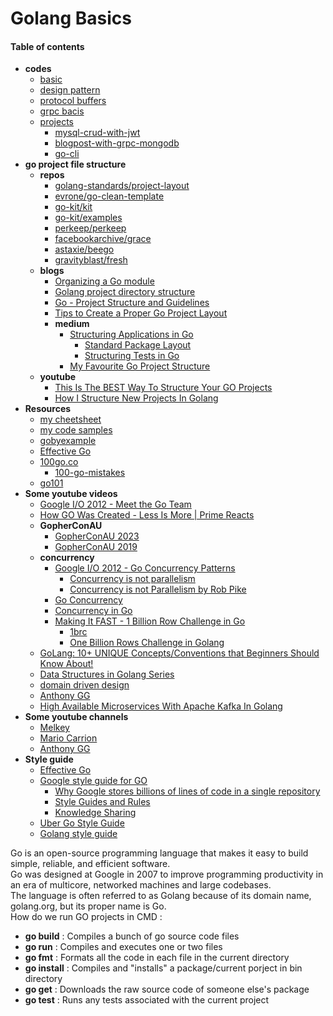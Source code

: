 # Golang Basics

#### Table of contents
- **codes** 
  - [basic](./basics/)
  - [design pattern](./design-pattern/)
  - [protocol buffers](./grpc/potocol-buffers/)
  - [grpc bacis](./grpc/grpc-basics/)
  - [projects](./projects/)
    - [mysql-crud-with-jwt](./projects/crud-jwt/)
    - [blogpost-with-grpc-mongodb](./projects/blog-grpc/)
    - [go-cli](./projects/go-cli/)
- **go project file structure**
  - **repos**
    - [golang-standards/project-layout](https://github.com/golang-standards/project-layout)
    - [evrone/go-clean-template](https://github.com/evrone/go-clean-template)
    - [go-kit/kit](https://github.com/go-kit/kit)
    - [go-kit/examples](https://github.com/go-kit/examples)
    - [perkeep/perkeep](https://github.com/perkeep/perkeep)
    - [facebookarchive/grace](https://github.com/facebookarchive/grace)
    - [astaxie/beego](https://github.com/astaxie/beego)
    - [gravityblast/fresh](https://github.com/gravityblast/fresh)
  - **blogs**
    - [Organizing a Go module](https://go.dev/doc/modules/layout)
    - [Golang project directory structure](https://stackoverflow.com/questions/46646559/golang-project-directory-structure)
    - [Go - Project Structure and Guidelines](https://dev.to/jinxankit/go-project-structure-and-guidelines-4ccm)
    - [Tips to Create a Proper Go Project Layout](https://www.developer.com/languages/go-project-layout/)
    - **medium**
      - [Structuring Applications in Go](https://medium.com/@benbjohnson/structuring-applications-in-go-3b04be4ff091)
        - [Standard Package Layout](https://medium.com/@benbjohnson/standard-package-layout-7cdbc8391fc1)
        - [Structuring Tests in Go](https://medium.com/@benbjohnson/structuring-tests-in-go-46ddee7a25c)
      - [My Favourite Go Project Structure](https://martengartner.medium.com/my-favourite-go-project-setup-479563662834)
  - **youtube**
    - [This Is The BEST Way To Structure Your GO Projects](https://www.youtube.com/watch?v=dxPakeBsgl4)
    - [How I Structure New Projects In Golang](https://www.youtube.com/watch?v=dJIUxvfSg6A)
- **Resources**
  - [my cheetsheet](/cheetsheet.md)
  - [my code samples](/codes_samples.md)
  - [gobyexample](https://gobyexample.com/)
  - [Effective Go](https://go.dev/doc/effective_go)
  - [100go.co](https://100go.co/)
    - [100-go-mistakes](https://github.com/teivah/100-go-mistakes)
  - [go101](https://go101.org/)
- **Some youtube videos**
  - [Google I/O 2012 - Meet the Go Team](https://www.youtube.com/watch?v=sln-gJaURzk)
  - [How GO Was Created - Less Is More | Prime Reacts](https://www.youtube.com/watch?v=4EMcm9vzlnI)
  - **GopherConAU**
    - [GopherConAU 2023](https://www.youtube.com/playlist?list=PLN_36A3Rw5hFsJqqs7olOAxxU-WJGlXS0)
    - [GopherConAU 2019](https://www.youtube.com/playlist?list=PLN_36A3Rw5hFJVoIf31_MeN67Pqj2NGrB)
  - **concurrency**
    - [Google I/O 2012 - Go Concurrency Patterns](https://www.youtube.com/watch?v=f6kdp27TYZs)
      - [Concurrency is not parallelism](https://go.dev/blog/waza-talk)
      - [Concurrency is not Parallelism by Rob Pike](https://www.youtube.com/watch?v=oV9rvDllKEg)
    - [Go Concurrency](https://www.youtube.com/playlist?list=PL7g1jYj15RUNqJStuwE9SCmeOKpgxC0HP)
    - [Concurrency in Go](https://www.youtube.com/watch?v=LvgVSSpwND8)
    - [Making It FAST - 1 Billion Row Challenge in Go](https://www.youtube.com/watch?v=cYng524S-MA)
      - [1brc](https://github.com/shraddhaag/1brc)
      - [One Billion Rows Challenge in Golang](https://www.bytesizego.com/blog/one-billion-row-challenge-go)
  - [GoLang: 10+ UNIQUE Concepts/Conventions that Beginners Should Know About!](https://www.youtube.com/watch?v=CK5rLpZk5A8)
  - [Data Structures in Golang Series](https://www.youtube.com/playlist?list=PL0q7mDmXPZm7s7weikYLpNZBKk5dCoWm6)
  - [domain driven design](https://www.youtube.com/playlist?list=PLeoD63TPS-_ZofX56-vg8gJVXpDEpsIDW)
  - [Anthony GG](https://www.youtube.com/@anthonygg_/playlists)
  - [High Available Microservices With Apache Kafka In Golang](https://www.youtube.com/watch?v=-yVxChp7HoQ)
- **Some youtube channels**
  - [Melkey](https://www.youtube.com/@MelkeyDev/playlists)
  - [Mario Carrion](https://www.youtube.com/@MarioCarrion/playlists)
  - [Anthony GG](https://www.youtube.com/@anthonygg_/playlists)
- **Style guide**
  - [Effective Go](https://go.dev/doc/effective_go)
  - [Google style guide for GO](https://google.github.io/styleguide/go/)
    - [Why Google stores billions of lines of code in a single repository](https://dl.acm.org/doi/pdf/10.1145/2854146?trk=public_post_comment-text)
    - [Style Guides and Rules](https://abseil.io/resources/swe-book/html/ch08.html#style_guides_and_rules)
    - [Knowledge Sharing](https://abseil.io/resources/swe-book/html/ch03.html#readability_standardized_mentorship_thr)
  - [Uber Go Style Guide](https://github.com/uber-go/guide/blob/master/style.md)
  - [Golang style guide](https://developers.mattermost.com/contribute/more-info/server/style-guide/)


Go is an open-source programming language that makes it easy to build simple, reliable, and efficient software.</br>
Go was designed at Google in 2007 to improve programming productivity in an era of multicore, networked machines and large codebases.</br>
The language is often referred to as Golang because of its domain name, golang.org, but its proper name is Go.</br>
How do we run GO projects in CMD :</br>
- **go build** : Compiles a bunch of go source code files
- **go run** : Compiles and executes one or two files
- **go fmt** : Formats all the code in each file in the current directory
- **go install** : Compiles and "installs" a package/current porject in bin directory
- **go get** : Downloads the raw source code of someone else's package
- **go test** : Runs any tests associated with the current project
